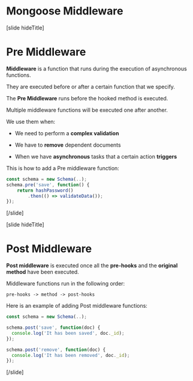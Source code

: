 # Mongoose Middleware

[slide hideTitle]

# Pre Middleware

**Middleware** is a function that runs during the execution of asynchronous functions.

They are executed before or after a certain function that we specify.

The **Pre Middleware** runs before the hooked method is executed.

Multiple middleware functions will be executed one after another.

We use them when:

- We need to perform a **complex validation**

- We have to **remove** dependent documents

- When we have **asynchronous** tasks that a certain action **triggers**

This is how to add a Pre middleware function:

``` js
const schema = new Schema(..);
schema.pre('save', function() {
    return hashPassword()
        .then(() => validateData());
});
```
[/slide]


[slide hideTitle]

# Post Middleware

**Post middleware** is executed once all the **pre-hooks** and the **original method** have been executed.

Middleware functions run in the following order:

`pre-hooks -> method -> post-hooks`

Here is an example of adding Post middleware functions:

``` js
const schema = new Schema(..);

schema.post('save', function(doc) { 
  console.log('It has been saved', doc._id); 
}); 

schema.post('remove', function(doc) { 
  console.log('It has been removed', doc._id); 
});
```
[/slide]
